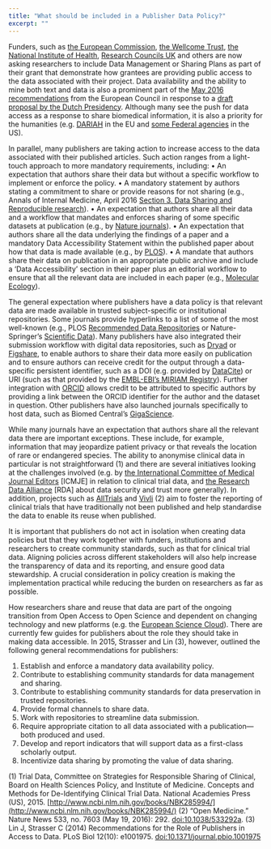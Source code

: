 ```yaml
---
title: "What should be included in a Publisher Data Policy?"
excerpt: ""
---
```

Funders, such as [the European Commission](http://ec.europa.eu/research/participants/data/ref/h2020/grants_manual/hi/oa_pilot/h2020-hi-oa-pilot-guide_en.pdf), [the Wellcome Trust](https://wellcome.ac.uk/funding/managing-grant/policy-data-management-and-sharing), [the National Institute of Health](https://grants.nih.gov/policy/sharing.htm), [Research Councils UK](http://www.rcuk.ac.uk/research/datapolicy/) and others are now asking researchers to include Data Management or Sharing Plans as part of their grant that demonstrate how grantees are providing public access to the data associated with their project. Data availability and the ability to mine both text and data is also a prominent part of the [May 2016 recommendations](http://data.consilium.europa.eu/doc/document/ST-8791-2016-INIT/en/pdf) from the European Council in response to a [draft proposal by the Dutch Presidency](http://english.eu2016.nl/documents/reports/2016/04/04/amsterdam-call-for-action-on-open-science). Although many see the push for data access as a response to share biomedical information, it is also a priority for the humanities (e.g. [DARIAH](http://www.dariah.eu/) in the EU and [some Federal agencies](http://guides.library.ucla.edu/c.php?g=180580&p=1188862) in the US).

In parallel, many publishers are taking action to increase access to the data associated with their published articles. Such action ranges from a light-touch approach to more mandatory requirements, including:
•	An expectation that authors share their data but without a specific workflow to implement or enforce the policy.
•	A mandatory statement by authors stating a commitment to share or provide reasons for not sharing (e.g., Annals of Internal Medicine, April 2016 [Section 3. Data Sharing and Reproducible research](http://annals.org/public/authorsinfo.aspx)).
•	An expectation that authors share all their data and a workflow that mandates and enforces sharing of some specific datasets at publication (e.g., by [Nature journals](http://www.nature.com/authors/policies/availability.html)).
•	An expectation that authors share all the data underlying the findings of a paper and a mandatory Data Accessibility Statement within the published paper about how that data is made available (e.g., by [PLOS](http://journals.plos.org/plosone/s/data-availability)). 
•	A mandate that authors share their data on publication in an appropriate public archive and include a ‘Data Accessibility’ section in their paper plus an editorial workflow to ensure that all the relevant data are included in each paper (e.g., [Molecular Ecology](http://tinyurl.com/p8flo2d)).

The general expectation where publishers have a data policy is that relevant data are made available in trusted subject-specific or institutional repositories. Some journals provide hyperlinks to a list of some of the most well-known (e.g., PLOS [Recommended Data Repositories](http://blogs.plos.org/everyone/2015/07/02/plos-recommended-data-repositories/) or Nature-Springer’s [Scientific Data](http://www.nature.com/sdata/policies/repositories)). Many publishers have also integrated their submission workflow with digital data repositories, such as [Dryad](http://datadryad.org/pages/submissionIntegration) or [Figshare](https://figshare.com/services/publishers), to enable authors to share their data more easily on publication and to ensure authors can receive credit for the output through a data-specific persistent identifier, such as a DOI (e.g. provided by [DataCite](https://www.datacite.org/)) or URI (such as that provided by the [EMBL-EBI’s MIRIAM Registry](http://www.ebi.ac.uk/miriam/main/)). Further integration with [ORCID](https://orcid.org/blog/2015/10/26/auto-update-has-arrived-orcid-records-move-next-level) allows credit to be attributed to specific authors by providing a link between the ORCID identifier for the author and the dataset in question. Other publishers have also launched journals specifically to host data, such as Biomed Central’s [GigaScience](http://gigascience.biomedcentral.com/). 

While many journals have an expectation that authors share all the relevant data there are important exceptions. These include, for example, information that may jeopardize patient privacy or that reveals the location of rare or endangered species. The ability to anonymise clinical data in particular is not straightforward (1) and there are several initiatives looking at the challenges involved (e.g. by [the International Committee of Medical Journal Editors](http://www.bmj.com/content/352/bmj.i255) [ICMJE] in relation to clinical trial data, and [the Research Data Alliance](https://rd-alliance.org/rda-working-group-data-security-and-trust-wgdst-p6-bof-session.html) [RDA] about data security and trust more generally). In addition, projects such as [AllTrials](http://www.alltrials.net/) and [Vivli](http://mrctcenter.org/projects/vivli/) (2) aim to foster the reporting of clinical trials that have traditionally not been published and help standardise the data to enable its reuse when published. 

It is important that publishers do not act in isolation when creating data policies but that they work together with funders, institutions and researchers to create community standards, such as that for clinical trial data. Aligning policies across different stakeholders will also help increase the transparency of data and its reporting, and ensure good data stewardship. A crucial consideration in policy creation is making the implementation practical while reducing the burden on researchers as far as possible. 

How researchers share and reuse that data are part of the ongoing transition from Open Access to Open Science and dependent on changing technology and new platforms (e.g. the [European Science Cloud](http://ec.europa.eu/research/openscience/index.cfm?pg=open-science-cloud)). There are currently few guides for publishers about the role they should take in making data accessible. In 2015, Strasser and Lin (3), however, outlined the following general recommendations for publishers:

1.	Establish and enforce a mandatory data availability policy.
2.	Contribute to establishing community standards for data management and sharing.
3.	Contribute to establishing community standards for data preservation in trusted repositories.
4.	Provide formal channels to share data.
5.	Work with repositories to streamline data submission.
6.	Require appropriate citation to all data associated with a publication—both produced and used.
7.	Develop and report indicators that will support data as a first-class scholarly output.
8.	Incentivize data sharing by promoting the value of data sharing.

(1) Trial Data, Committee on Strategies for Responsible Sharing of Clinical, Board on Health Sciences Policy, and Institute of Medicine. Concepts and Methods for De-Identifying Clinical Trial Data. National Academies Press (US), 2015. [http://www.ncbi.nlm.nih.gov/books/NBK285994/](http://www.ncbi.nlm.nih.gov/books/NBK285994/)
(2) “Open Medicine.” Nature News 533, no. 7603 (May 19, 2016): 292. [doi:10.1038/533292a](http://dx.doi.org/10.1038/533292a).
(3) Lin J, Strasser C (2014) Recommendations for the Role of Publishers in Access to Data. PLoS Biol 12(10): e1001975. [doi:10.1371/journal.pbio.1001975](http://dx.doi.org/10.1371/journal.pbio.1001975)